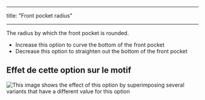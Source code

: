 - - -
title: "Front pocket radius"
- - -

The radius by which the front pocket is rounded.

- Increase this option to curve the bottom of the front pocket
- Decrease this option to straighten out the bottom of the front pocket

## Effet de cette option sur le motif

![This image shows the effect of this option by superimposing several variants that have a different value for this option](jaeger_frontpocketradius_sample.svg "Effect of this option on the pattern")
